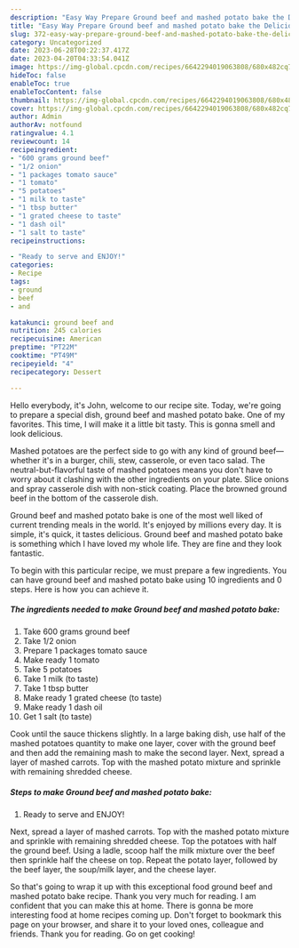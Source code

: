 ```yaml
---
description: "Easy Way Prepare Ground beef and mashed potato bake the Delicious}"
title: "Easy Way Prepare Ground beef and mashed potato bake the Delicious}"
slug: 372-easy-way-prepare-ground-beef-and-mashed-potato-bake-the-delicious
category: Uncategorized
date: 2023-06-28T00:22:37.417Z
date: 2023-04-20T04:33:54.041Z
image: https://img-global.cpcdn.com/recipes/6642294019063808/680x482cq70/ground-beef-and-mashed-potato-bake-recipe-main-photo.jpg
hideToc: false
enableToc: true
enableTocContent: false
thumbnail: https://img-global.cpcdn.com/recipes/6642294019063808/680x482cq70/ground-beef-and-mashed-potato-bake-recipe-main-photo.jpg
cover: https://img-global.cpcdn.com/recipes/6642294019063808/680x482cq70/ground-beef-and-mashed-potato-bake-recipe-main-photo.jpg
author: Admin
authorAv: notfound
ratingvalue: 4.1
reviewcount: 14
recipeingredient:
- "600 grams ground beef"
- "1/2 onion"
- "1 packages tomato sauce"
- "1 tomato"
- "5 potatoes"
- "1 milk to taste"
- "1 tbsp butter"
- "1 grated cheese to taste"
- "1 dash oil"
- "1 salt to taste"
recipeinstructions:

- "Ready to serve and ENJOY!"
categories:
- Recipe
tags:
- ground
- beef
- and

katakunci: ground beef and 
nutrition: 245 calories
recipecuisine: American
preptime: "PT22M"
cooktime: "PT49M"
recipeyield: "4"
recipecategory: Dessert

---
```



Hello everybody, it's John, welcome to our recipe site. Today, we're going to prepare a special dish, ground beef and mashed potato bake. One of my favorites. This time, I will make it a little bit tasty. This is gonna smell and look delicious.

Mashed potatoes are the perfect side to go with any kind of ground beef—whether it&#39;s in a burger, chili, stew, casserole, or even taco salad. The neutral-but-flavorful taste of mashed potatoes means you don&#39;t have to worry about it clashing with the other ingredients on your plate. Slice onions and spray casserole dish with non-stick coating. Place the browned ground beef in the bottom of the casserole dish.

Ground beef and mashed potato bake is one of the most well liked of current trending meals in the world. It's enjoyed by millions every day. It is simple, it's quick, it tastes delicious. Ground beef and mashed potato bake is something which I have loved my whole life. They are fine and they look fantastic.


To begin with this particular recipe, we must prepare a few ingredients. You can have ground beef and mashed potato bake using 10 ingredients and 0 steps. Here is how you can achieve it.

<!--inarticleads1-->

##### The ingredients needed to make Ground beef and mashed potato bake:

1. Take 600 grams ground beef
1. Take 1/2 onion
1. Prepare 1 packages tomato sauce
1. Make ready 1 tomato
1. Take 5 potatoes
1. Take 1 milk (to taste)
1. Take 1 tbsp butter
1. Make ready 1 grated cheese (to taste)
1. Make ready 1 dash oil
1. Get 1 salt (to taste)


Cook until the sauce thickens slightly. In a large baking dish, use half of the mashed potatoes quantity to make one layer, cover with the ground beef and then add the remaining mash to make the second layer. Next, spread a layer of mashed carrots. Top with the mashed potato mixture and sprinkle with remaining shredded cheese. 

<!--inarticleads2-->

##### Steps to make Ground beef and mashed potato bake:


1. Ready to serve and ENJOY!

Next, spread a layer of mashed carrots. Top with the mashed potato mixture and sprinkle with remaining shredded cheese. Top the potatoes with half the ground beef. Using a ladle, scoop half the milk mixture over the beef then sprinkle half the cheese on top. Repeat the potato layer, followed by the beef layer, the soup/milk layer, and the cheese layer. 

So that's going to wrap it up with this exceptional food ground beef and mashed potato bake recipe. Thank you very much for reading. I am confident that you can make this at home. There is gonna be more interesting food at home recipes coming up. Don't forget to bookmark this page on your browser, and share it to your loved ones, colleague and friends. Thank you for reading. Go on get cooking!
